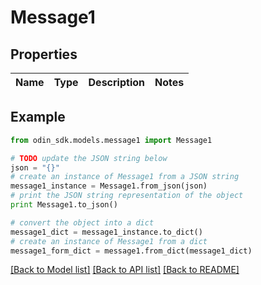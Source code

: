 # Message1


## Properties

Name | Type | Description | Notes
------------ | ------------- | ------------- | -------------

## Example

```python
from odin_sdk.models.message1 import Message1

# TODO update the JSON string below
json = "{}"
# create an instance of Message1 from a JSON string
message1_instance = Message1.from_json(json)
# print the JSON string representation of the object
print Message1.to_json()

# convert the object into a dict
message1_dict = message1_instance.to_dict()
# create an instance of Message1 from a dict
message1_form_dict = message1.from_dict(message1_dict)
```
[[Back to Model list]](../README.md#documentation-for-models) [[Back to API list]](../README.md#documentation-for-api-endpoints) [[Back to README]](../README.md)


